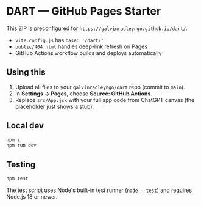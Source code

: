 # DART — GitHub Pages Starter

This ZIP is preconfigured for `https://galvinradleyngo.github.io/dart/`.

- `vite.config.js` has `base: '/dart/'`
- `public/404.html` handles deep-link refresh on Pages
- GitHub Actions workflow builds and deploys automatically

## Using this
1. Upload all files to your `galvinradleyngo/dart` repo (commit to `main`).
2. In **Settings → Pages**, choose **Source: GitHub Actions**.
3. Replace `src/App.jsx` with your full app code from ChatGPT canvas (the placeholder just shows a stub).

## Local dev
```bash
npm i
npm run dev
```

## Testing

```bash
npm test
```

The test script uses Node's built-in test runner (`node --test`) and requires Node.js 18 or newer.

